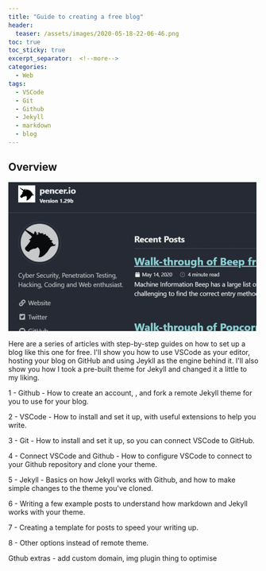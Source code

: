 ```yaml
---
title: "Guide to creating a free blog"
header:
  teaser: /assets/images/2020-05-18-22-06-46.png
toc: true
toc_sticky: true
excerpt_separator:  <!--more-->
categories:
  - Web
tags:
  - VSCode
  - Git
  - Github
  - Jekyll
  - markdown
  - blog
---
```


## Overview

![website](/assets/images/2020-05-18-22-06-46.png)

Here are a series of articles with step-by-step guides on how to set up a blog like this one for free. I'll show you how to use VSCode as your editor, hosting your blog on GitHub and using Jeykll as the engine behind it. I'll also show you how I took a pre-built theme for Jekyll and changed it a little to my liking.

<!--more-->

1 - Github - How to create an account, , and fork a remote Jekyll theme for you to use for your blog.

2 - VSCode - How to install and set it up, with useful extensions to help you write.

3 - Git - How to install and set it up, so you can connect VSCode to GitHub.

4 - Connect VSCode and Github - How to configure VSCode to connect to your Github repository and clone your theme.

5 - Jekyll - Basics on how Jekyll works with Github, and how to make simple changes to the theme you've cloned.

6 - Writing a few example posts to understand how markdown and Jekyll works with your theme.

7 - Creating a template for posts to speed your writing up.

8 - Other options instead of remote theme.

Gthub extras - add custom domain, img plugin thing to optimise
